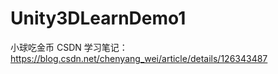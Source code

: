 # Unity3DLearnDemo1
小球吃金币
CSDN 学习笔记：https://blog.csdn.net/chenyang_wei/article/details/126343487



